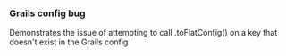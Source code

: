 ### Grails config bug

Demonstrates the issue of attempting to call .toFlatConfig() on a key that doesn't exist in the Grails config
